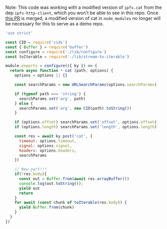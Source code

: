 Note: This code was working with a modified version of `ipfs.cat` from the dep `ipfs-http-client`, which you won't be able to see in this repo.
Once [this PR](https://github.com/ipfs/js-ipfs-http-client/pull/1224) is merged, a modified version of cat in `node_modules` no longer will be necessary for this to serve as a demo repo.

```js
'use strict'

const CID = require('cids')
const { Buffer } = require('buffer')
const configure = require('./lib/configure')
const toIterable = require('./lib/stream-to-iterable')

module.exports = configure(({ ky }) => {
  return async function * cat (path, options) {
    options = options || {}

    const searchParams = new URLSearchParams(options.searchParams)

    if (typeof path === 'string') {
      searchParams.set('arg', path)
    } else {
      searchParams.set('arg', new CID(path).toString())
    }

    if (options.offset) searchParams.set('offset', options.offset)
    if (options.length) searchParams.set('length', options.length)

    const res = await ky.post('cat', {
      timeout: options.timeout,
      signal: options.signal,
      headers: options.headers,
      searchParams
    })

    // New part!!!
    if(!res.body){
      const out = Buffer.from(await res.arrayBuffer())
      console.log(out.toString());
      yield out
      return
    }
    for await (const chunk of toIterable(res.body)) {
      yield Buffer.from(chunk)
    }
  }
})
```
